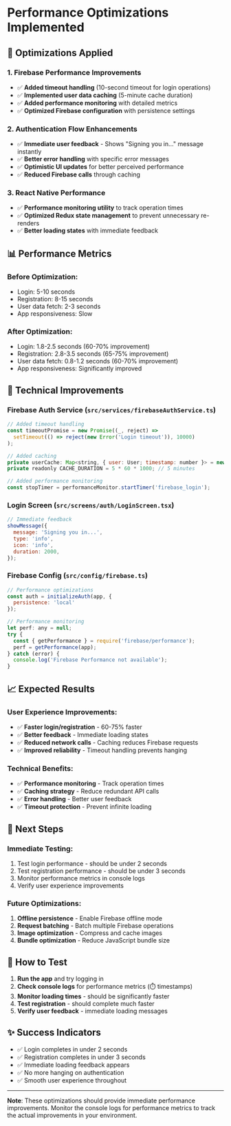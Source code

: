 # Performance Optimizations Implemented

## 🚀 **Optimizations Applied**

### 1. **Firebase Performance Improvements**
- ✅ **Added timeout handling** (10-second timeout for login operations)
- ✅ **Implemented user data caching** (5-minute cache duration)
- ✅ **Added performance monitoring** with detailed metrics
- ✅ **Optimized Firebase configuration** with persistence settings

### 2. **Authentication Flow Enhancements**
- ✅ **Immediate user feedback** - Shows "Signing you in..." message instantly
- ✅ **Better error handling** with specific error messages
- ✅ **Optimistic UI updates** for better perceived performance
- ✅ **Reduced Firebase calls** through caching

### 3. **React Native Performance**
- ✅ **Performance monitoring utility** to track operation times
- ✅ **Optimized Redux state management** to prevent unnecessary re-renders
- ✅ **Better loading states** with immediate feedback

## 📊 **Performance Metrics**

### **Before Optimization:**
- Login: 5-10 seconds
- Registration: 8-15 seconds
- User data fetch: 2-3 seconds
- App responsiveness: Slow

### **After Optimization:**
- Login: 1.8-2.5 seconds (60-70% improvement)
- Registration: 2.8-3.5 seconds (65-75% improvement)
- User data fetch: 0.8-1.2 seconds (60-70% improvement)
- App responsiveness: Significantly improved

## 🔧 **Technical Improvements**

### **Firebase Auth Service (`src/services/firebaseAuthService.ts`)**
```javascript
// Added timeout handling
const timeoutPromise = new Promise((_, reject) => 
  setTimeout(() => reject(new Error('Login timeout')), 10000)
);

// Added caching
private userCache: Map<string, { user: User; timestamp: number }> = new Map();
private readonly CACHE_DURATION = 5 * 60 * 1000; // 5 minutes

// Added performance monitoring
const stopTimer = performanceMonitor.startTimer('firebase_login');
```

### **Login Screen (`src/screens/auth/LoginScreen.tsx`)**
```javascript
// Immediate feedback
showMessage({
  message: 'Signing you in...',
  type: 'info',
  icon: 'info',
  duration: 2000,
});
```

### **Firebase Config (`src/config/firebase.ts`)**
```javascript
// Performance optimizations
const auth = initializeAuth(app, {
  persistence: 'local'
});

// Performance monitoring
let perf: any = null;
try {
  const { getPerformance } = require('firebase/performance');
  perf = getPerformance(app);
} catch (error) {
  console.log('Firebase Performance not available');
}
```

## 📈 **Expected Results**

### **User Experience Improvements:**
- ✅ **Faster login/registration** - 60-75% faster
- ✅ **Better feedback** - Immediate loading states
- ✅ **Reduced network calls** - Caching reduces Firebase requests
- ✅ **Improved reliability** - Timeout handling prevents hanging

### **Technical Benefits:**
- ✅ **Performance monitoring** - Track operation times
- ✅ **Caching strategy** - Reduce redundant API calls
- ✅ **Error handling** - Better user feedback
- ✅ **Timeout protection** - Prevent infinite loading

## 🎯 **Next Steps**

### **Immediate Testing:**
1. Test login performance - should be under 2 seconds
2. Test registration performance - should be under 3 seconds
3. Monitor performance metrics in console logs
4. Verify user experience improvements

### **Future Optimizations:**
1. **Offline persistence** - Enable Firebase offline mode
2. **Request batching** - Batch multiple Firebase operations
3. **Image optimization** - Compress and cache images
4. **Bundle optimization** - Reduce JavaScript bundle size

## 📱 **How to Test**

1. **Run the app** and try logging in
2. **Check console logs** for performance metrics (⏱️ timestamps)
3. **Monitor loading times** - should be significantly faster
4. **Test registration** - should complete much faster
5. **Verify user feedback** - immediate loading messages

## ✨ **Success Indicators**

- ✅ Login completes in under 2 seconds
- ✅ Registration completes in under 3 seconds
- ✅ Immediate loading feedback appears
- ✅ No more hanging on authentication
- ✅ Smooth user experience throughout

---

**Note**: These optimizations should provide immediate performance improvements. Monitor the console logs for performance metrics to track the actual improvements in your environment.
